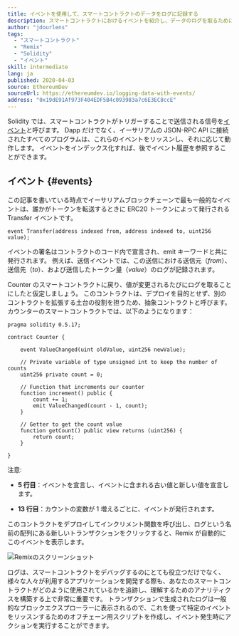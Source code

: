 ```yaml
---
title: イベントを使用して、スマートコントラクトのデータをログに記録する
description: スマートコントラクトにおけるイベントを紹介し、データのログを取るためにイベントを使用する方法を学ぶ
author: "jdourlens"
tags:
  - "スマートコントラクト"
  - "Remix"
  - "Solidity"
  - "イベント"
skill: intermediate
lang: ja
published: 2020-04-03
source: EthereumDev
sourceUrl: https://ethereumdev.io/logging-data-with-events/
address: "0x19dE91Af973F404EDF5B4c093983a7c6E3EC8ccE"
---
```


Solidity では、スマートコントラクトがトリガーすることで送信される信号を[イベント](/developers/docs/smart-contracts/anatomy/#events-and-logs)と呼びます。 Dapp だけでなく、イーサリアムの JSON-RPC API に接続されたすべてのプログラムは、これらのイベントをリッスンし、それに応じて動作します。 イベントをインデックス化すれば、後でイベント履歴を参照することができます。

## イベント {#events}

この記事を書いている時点でイーサリアムブロックチェーンで最も一般的なイベントは、誰かがトークンを転送するときに ERC20 トークンによって発行される Transfer イベントです。

```solidity
event Transfer(address indexed from, address indexed to, uint256 value);
```

イベントの署名はコントラクトのコード内で宣言され、emit キーワードと共に発行されます。 例えば、送信イベントでは、この送信における送信元（_from_）、送信先（_to_）、および送信したトークン量（_value_）のログが記録されます。

Counter のスマートコントラクトに戻り、値が変更されるたびにログを取ることにしたと仮定しましょう。 このコントラクトは、デプロイを目的とせず、別のコントラクトを拡張する土台の役割を担うため、抽象コントラクトと呼びます。 カウンターのスマートコントラクトでは、以下のようになります：

```solidity
pragma solidity 0.5.17;

contract Counter {

    event ValueChanged(uint oldValue, uint256 newValue);

    // Private variable of type unsigned int to keep the number of counts
    uint256 private count = 0;

    // Function that increments our counter
    function increment() public {
        count += 1;
        emit ValueChanged(count - 1, count);
    }

    // Getter to get the count value
    function getCount() public view returns (uint256) {
        return count;
    }

}
```

注意:

- **5 行目**：イベントを宣言し、イベントに含まれる古い値と新しい値を宣言します。

- **13 行目**：カウントの変数が 1 増えるごとに、イベントが発行されます。

このコントラクトをデプロイしてインクリメント関数を呼び出し、ログという名前の配列にある新しいトランザクションをクリックすると、Remix が自動的にこのイベントを表示します。

![Remixのスクリーンショット](./remix-screenshot.png)

ログは、スマートコントラクトをデバッグするのにとても役立つだけでなく、様々な人々が利用するアプリケーションを開発する際も、あなたのスマートコントラクトがどのように使用されているかを追跡し、理解するためのアナリティクスを構築する上で非常に重要です。 トランザクションで生成されたログは一般的なブロックエクスプローラーに表示されるので、これを使って特定のイベントをリッスンするためのオフチェーン用スクリプトを作成し、イベント発生時にアクションを実行することができます。
